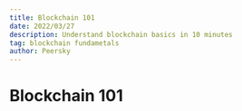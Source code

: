 ```yaml
---
title: Blockchain 101
date: 2022/03/27
description: Understand blockchain basics in 10 minutes
tag: blockchain fundametals
author: Peersky
---
```


# Blockchain 101
